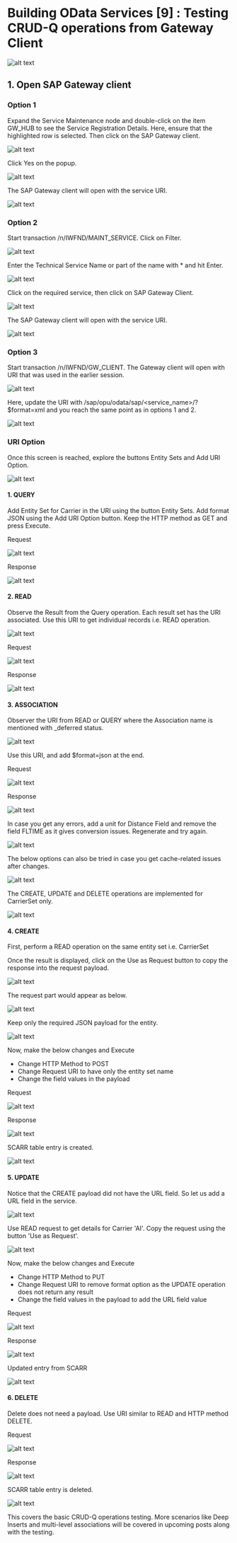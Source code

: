 # Building OData Services [9] : Testing CRUD-Q operations from Gateway Client

![alt text](/OData/Discovering%20ABAP/Images/image-107.png)

## 1. Open SAP Gateway client

### Option 1

Expand the Service Maintenance node and double-click on the item GW_HUB to see the Service Registration Details. Here, ensure that the highlighted row is selected. Then click on the SAP Gateway client.

![alt text](/OData/Discovering%20ABAP/Images/image-108.png)

Click Yes on the popup.

![alt text](/OData/Discovering%20ABAP/Images/image-109.png)

The SAP Gateway client will open with the service URI.

![alt text](/OData/Discovering%20ABAP/Images/image-110.png)

### Option 2

Start transaction /n/IWFND/MAINT_SERVICE. Click on Filter.

![alt text](/OData/Discovering%20ABAP/Images/image-111.png)

Enter the Technical Service Name or part of the name with * and hit Enter.

![alt text](/OData/Discovering%20ABAP/Images/image-112.png)

Click on the required service, then click on SAP Gateway Client.

![alt text](/OData/Discovering%20ABAP/Images/image-114.png)

The SAP Gateway client will open with the service URI.

![alt text](/OData/Discovering%20ABAP/Images/image-113.png)

### Option 3

Start transaction /n/IWFND/GW_CLIENT. The Gateway client will open with URI that was used in the earlier session.

![alt text](/OData/Discovering%20ABAP/Images/image-115.png)

Here, update the URI with /sap/opu/odata/sap/<service_name>/?$format=xml and you reach the same point as in options 1 and 2.

![alt text](/OData/Discovering%20ABAP/Images/image-116.png)

### URI Option
Once this screen is reached, explore the buttons Entity Sets and Add URI Option.

![alt text](/OData/Discovering%20ABAP/Images/image-117.png)

#### 1. QUERY

Add Entity Set for Carrier in the URI using the button Entity Sets. Add format JSON using the Add URI Option button. Keep the HTTP method as GET and press Execute.

Request

![alt text](/OData/Discovering%20ABAP/Images/image-118.png)

Response

![alt text](/OData/Discovering%20ABAP/Images/image-119.png)

#### 2. READ

Observe the Result from the Query operation. Each result set has the URI associated. Use this URI to get individual records i.e. READ operation.

![alt text](/OData/Discovering%20ABAP/Images/image-120.png)

Request

![alt text](/OData/Discovering%20ABAP/Images/image-121.png)

Response

![alt text](/OData/Discovering%20ABAP/Images/image-122.png)

#### 3. ASSOCIATION

Observer the URI from READ or QUERY where the Association name is mentioned with _deferred status.

![alt text](/OData/Discovering%20ABAP/Images/image-123.png)

Use this URI, and add $format=json at the end.

Request

![alt text](/OData/Discovering%20ABAP/Images/image-124.png)

Response

![alt text](/OData/Discovering%20ABAP/Images/image-125.png)

In case you get any errors, add a unit for Distance Field and remove the field FLTIME as it gives conversion issues. Regenerate and try again.

![alt text](/OData/Discovering%20ABAP/Images/image-126.png)

The below options can also be tried in case you get cache-related issues after changes.

![alt text](/OData/Discovering%20ABAP/Images/image-127.png)

The CREATE, UPDATE and DELETE operations are implemented for CarrierSet only.

![alt text](/OData/Discovering%20ABAP/Images/image-128.png)

#### 4. CREATE

First, perform a READ operation on the same entity set i.e. CarrierSet

Once the result is displayed, click on the Use as Request button to copy the response into the request payload.

![alt text](/OData/Discovering%20ABAP/Images/image-129.png)

The request part would appear as below.

![alt text](/OData/Discovering%20ABAP/Images/image-130.png)

Keep only the required JSON payload for the entity.

![alt text](/OData/Discovering%20ABAP/Images/image-131.png)

Now, make the below changes and Execute

- Change HTTP Method to POST
- Change Request URI to have only the entity set name
- Change the field values in the payload

Request

![alt text](/OData/Discovering%20ABAP/Images/image-132.png)

Response

![alt text](/OData/Discovering%20ABAP/Images/image-133.png)

SCARR table entry is created.

![alt text](/OData/Discovering%20ABAP/Images/image-134.png)

#### 5. UPDATE

Notice that the CREATE payload did not have the URL field. So let us add a URL field in the service.

![alt text](/OData/Discovering%20ABAP/Images/image-135.png)

Use READ request to get details for Carrier 'AI'. Copy the request using the button 'Use as Request'.

![alt text](/OData/Discovering%20ABAP/Images/image-136.png)

Now, make the below changes and Execute

- Change HTTP Method to PUT
- Change Request URI to remove format option as the UPDATE operation does not return any result
- Change the field values in the payload to add the URL field value

Request

![alt text](/OData/Discovering%20ABAP/Images/image-137.png)

Response

![alt text](/OData/Discovering%20ABAP/Images/image-138.png)

Updated entry from SCARR

![alt text](/OData/Discovering%20ABAP/Images/image-139.png)

#### 6. DELETE

Delete does not need a payload. Use URI similar to READ and HTTP method DELETE.

Request

![alt text](/OData/Discovering%20ABAP/Images/image-140.png)

Response

![alt text](/OData/Discovering%20ABAP/Images/image-155.png)

SCARR table entry is deleted.

![alt text](/OData/Discovering%20ABAP/Images/image-142.png)

This covers the basic CRUD-Q operations testing. More scenarios like Deep Inserts and multi-level associations will be covered in upcoming posts along with the testing.